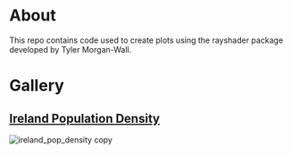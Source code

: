 # About

This repo contains code used to create plots using the rayshader package developed by Tyler Morgan-Wall.

# Gallery
## [Ireland Population Density](plots/ireland)

![ireland_pop_density copy](https://user-images.githubusercontent.com/105279757/219968125-fd424067-a621-4195-a168-b6bd3be61e5a.png)
